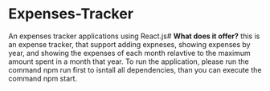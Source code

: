 # Expenses-Tracker
An expenses tracker applications using React.js#
**What does it offer?**
this is an expense tracker, that support adding expneses, showing expenses by year, and showing the expenses of each month relavtive to the maximum amount spent in a month that year. 
To run  the application, please run the command npm run first to isntall all dependencies, than you can execute the command npm start.
